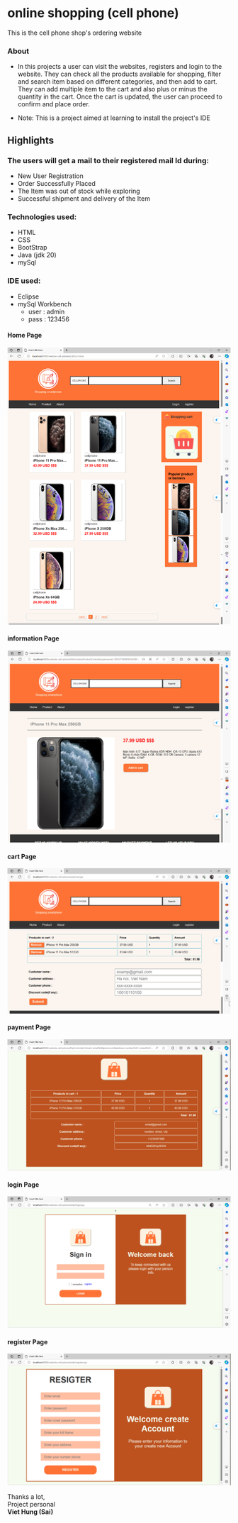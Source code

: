# online shopping (cell phone)
This is the cell phone shop's ordering website

### About
- In this projects a user can visit the websites, registers and login to the website. They can check all the products available for shopping, filter and search item based on different categories, and then add to cart. They can add multiple item to the cart and also plus or minus the quantity in the cart. Once the cart is updated, the user can proceed to confirm and place order.

- Note: This is a project aimed at learning to install the project's IDE

## Highlights
### The users will get a mail to their registered mail Id during:
- New User Registration
- Order Successfully Placed
- The Item was out of stock while exploring
- Successful shipment and delivery of the Item

### Technologies used:
- HTML
- CSS
- BootStrap
- Java (jdk 20)
- mySql

### IDE used:
- Eclipse
- mySql Workbench
  - user : admin
  - pass : 123456

#### Home Page
![image](https://github.com/thangtran180492/Application-web-shopping-online/blob/main/photo/home.png)

#### information Page
![image](https://github.com/thangtran180492/Application-web-shopping-online/blob/main/photo/information.png)

#### cart Page
![image](https://github.com/thangtran180492/Application-web-shopping-online/blob/main/photo/cart.png)

#### payment Page
![image](https://github.com/thangtran180492/Application-web-shopping-online/blob/main/photo/payment.png)

#### login Page
![image](https://github.com/thangtran180492/Application-web-shopping-online/blob/main/photo/login.png)

#### register Page
![image](https://github.com/thangtran180492/Application-web-shopping-online/blob/main/photo/register.png)


<bold>Thanks a lot,</bold>
<br/>Project personal<br/>
<b>Viet Hung (Sai)</b>
